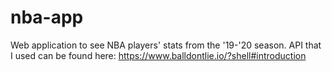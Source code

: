 # nba-app
Web application to see NBA players' stats from the '19-'20 season.
API that I used can be found here: https://www.balldontlie.io/?shell#introduction

